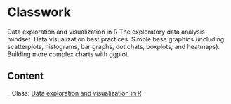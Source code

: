 # Classwork

Data exploration and visualization in R 
The exploratory data analysis mindset. Data visualization best practices. Simple base graphics (including scatterplots, histograms, bar graphs, dot chats, boxplots, and heatmaps). Building more complex charts with ggplot.

## Content
_   Class: [Data exploration and visualization in R](https://github.com/mahsan74/BIMM143/blob/main/Class13.pdf)
